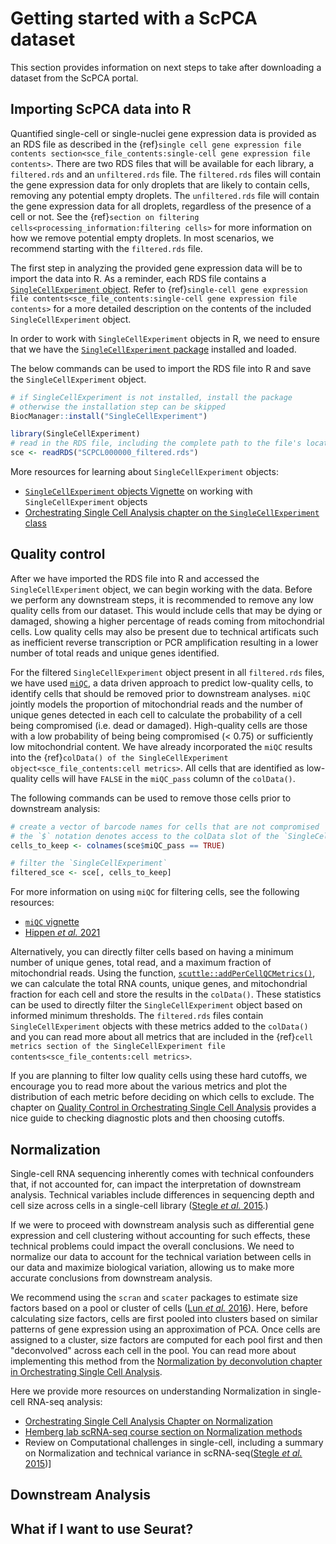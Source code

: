 # Getting started with a ScPCA dataset 

This section provides information on next steps to take after downloading a dataset from the ScPCA portal. 

## Importing ScPCA data into R 

Quantified single-cell or single-nuclei gene expression data is provided as an RDS file as described in the {ref}`single cell gene expression file contents section<sce_file_contents:single-cell gene expression file contents>`. 
There are two RDS files that will be available for each library, a `filtered.rds` and an `unfiltered.rds` file. 
The `filtered.rds` files will contain the gene expression data for only droplets that are likely to contain cells, removing any potential empty droplets. 
The `unfiltered.rds` file will contain the gene expression data for all droplets, regardless of the presence of a cell or not. 
See the {ref}`section on filtering cells<processing_information:filtering cells>` for more information on how we remove potential empty droplets. 
In most scenarios, we recommend starting with the `filtered.rds` file. 

The first step in analyzing the provided gene expression data will be to import the data into R. 
As a reminder, each RDS file contains a [`SingleCellExperiment` object](https://bioconductor.org/packages/release/bioc/html/SingleCellExperiment.html). 
Refer to {ref}`single-cell gene expression file contents<sce_file_contents:single-cell gene expression file contents>` for a more detailed description on the contents of the included `SingleCellExperiment` object. 

In order to work with `SingleCellExperiment` objects in R, we need to ensure that we have the [`SingleCellExperiment` package]() installed and loaded. 

The below commands can be used to import the RDS file into R and save the `SingleCellExperiment` object. 

```r
# if SingleCellExperiment is not installed, install the package
# otherwise the installation step can be skipped
BiocManager::install("SingleCellExperiment")

library(SingleCellExperiment)
# read in the RDS file, including the complete path to the file's location
sce <- readRDS("SCPCL000000_filtered.rds")
```

More resources for learning about `SingleCellExperiment` objects: 

- [`SingleCellExperiment` objects Vignette](https://bioconductor.org/packages/devel/bioc/vignettes/SingleCellExperiment/inst/doc/intro.html) on working with `SingleCellExperiment` objects
- [Orchestrating Single Cell Analysis chapter on the `SingleCellExperiment` class](http://bioconductor.org/books/3.13/OSCA.intro/the-singlecellexperiment-class.html)

## Quality control  

After we have imported the RDS file into R and accessed the `SingleCellExperiment` object, we can begin working with the data. 
Before we perform any downstream steps, it is recommended to remove any low quality cells from our dataset.
This would include cells that may be dying or damaged, showing a higher percentage of reads coming from mitochondrial cells. 
Low quality cells may also be present due to technical artificats such as inefficient reverse transcription or PCR amplification resulting in a lower number of total reads and unique genes identified. 

For the filtered `SingleCellExperiment` object present in all `filtered.rds` files, we have used [`miQC`](https://bioconductor.org/packages/release/bioc/html/miQC.html), a data driven approach to predict low-quality cells, to identify cells that should be removed prior to downstream analyses. 
`miQC` jointly models the proportion of mitochondrial reads and the number of unique genes detected in each cell to calculate the probability of a cell being compromised (i.e. dead or damaged). 
High-quality cells are those with a low probability of being being compromised (< 0.75) or sufficiently low mitochondrial content. 
We have already incorporated the `miQC` results into the {ref}`colData() of the SingleCellExperiment object<sce_file_contents:cell metrics>`. 
All cells that are identified as low-quality cells will have `FALSE` in the `miQC_pass` column of the `colData()`. 

The following commands can be used to remove those cells prior to downstream analysis: 

```r
# create a vector of barcode names for cells that are not compromised 
# the `$` notation denotes access to the colData slot of the `SingleCellExperiment` object 
cells_to_keep <- colnames(sce$miQC_pass == TRUE)

# filter the `SingleCellExperiment`
filtered_sce <- sce[, cells_to_keep]
```
For more information on using `miQC` for filtering cells, see the following resources: 
- [`miQC` vignette](https://bioconductor.org/packages/release/bioc/vignettes/miQC/inst/doc/miQC.html)
- [Hippen _et al._ 2021](https://doi.org/10.1371/journal.pcbi.1009290)

Alternatively, you can directly filter cells based on having a minimum number of unique genes, total read, and a maximum fraction of mitochondrial reads. 
Using the function, [`scuttle::addPerCellQCMetrics()`](https://rdrr.io/github/LTLA/scuttle/man/addPerCellQCMetrics.html), we can calculate the total RNA counts, unique genes, and mitochondrial fraction for each cell and store the results in the `colData()`. 
These statistics can be used to directly filter the `SingleCellExperiment` object based on informed minimum thresholds. 
The `filtered.rds` files contain `SingleCellExperiment` objects with these metrics added to the `colData()` and you can read more about all metrics that are included in the {ref}`cell metrics section of the SingleCellExperiment file contents<sce_file_contents:cell metrics>`.

If you are planning to filter low quality cells using these hard cutoffs, we encourage you to read more about the various metrics and plot the distribution of each metric before deciding on which cells to exclude. 
The chapter on [Quality Control in Orchestrating Single Cell Analysis](http://bioconductor.org/books/3.13/OSCA.basic/quality-control.html#quality-control) provides a nice guide to checking diagnostic plots and then choosing cutoffs. 

## Normalization 

Single-cell RNA sequencing inherently comes with technical confounders that, if not accounted for, can impact the interpretation of downstream analysis. 
Technical variables include differences in sequencing depth and cell size across cells in a single-cell library ([Stegle _et al._ 2015](https://doi.org/10.1038/nrg3833).)

If we were to proceed with downstream analysis such as differential gene expression and cell clustering without accounting for such effects, these technical problems could impact the overall conclusions.
We need to normalize our data to account for the technical variation between cells in our data and maximize biological variation, allowing us to make more accurate conclusions from downstream analysis.

We recommend using the `scran` and `scater` packages to estimate size factors based on a pool or cluster of cells ([Lun _et al._ 2016](https://doi.org/10.1186/s13059-016-0947-7)).
Here, before calculating size factors, cells are first pooled into clusters based on similar patterns of gene expression using an approximation of PCA. 
Once cells are assigned to a cluster, size factors are computed for each pool first and then "deconvolved" across each cell in the pool. 
You can read more about implementing this method from the [Normalization by deconvolution chapter in Orchestrating Single Cell Analysis](http://bioconductor.org/books/3.13/OSCA.basic/normalization.html#normalization-by-deconvolution). 

Here we provide more resources on understanding Normalization in single-cell RNA-seq analysis: 

- [Orchestrating Single Cell Analysis Chapter on Normalization](http://bioconductor.org/books/3.14/OSCA.basic/normalization.html)
- [Hemberg lab scRNA-seq course section on Normalization methods](https://scrnaseq-course.cog.sanger.ac.uk/website/cleaning-the-expression-matrix.html#normalization-theory)
- Review on Computational challenges in single-cell, including a summary on Normalization and technical variance in scRNA-seq([Stegle _et al._ 2015](https://doi.org/10.1038/nrg3833))]


## Downstream Analysis

## What if I want to use Seurat? 

